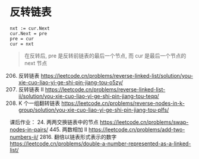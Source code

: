 # 反转链表
```
nxt := cur.Next
cur.Next = pre
pre = cur
cur = nxt
```
> 在反转后, pre 是反转前链表的最后一个节点, 而 cur 是最后一个节点的 next 节点


206. 反转链表 https://leetcode.cn/problems/reverse-linked-list/solution/you-xie-cuo-liao-yi-ge-shi-pin-jiang-tou-o5zy/
92. 反转链表 II https://leetcode.cn/problems/reverse-linked-list-ii/solution/you-xie-cuo-liao-yi-ge-shi-pin-jiang-tou-teqq/
25. K 个一组翻转链表 https://leetcode.cn/problems/reverse-nodes-in-k-group/solution/you-xie-cuo-liao-yi-ge-shi-pin-jiang-tou-plfs/

课后作业：
24. 两两交换链表中的节点 https://leetcode.cn/problems/swap-nodes-in-pairs/
445. 两数相加 II https://leetcode.cn/problems/add-two-numbers-ii/
2816. 翻倍以链表形式表示的数字 https://leetcode.cn/problems/double-a-number-represented-as-a-linked-list/